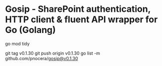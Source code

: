 # Gosip - SharePoint authentication, HTTP client & fluent API wrapper for Go (Golang)

go mod tidy

git tag v0.1.30
git push origin v0.1.30
go list -m github.com/pnocera/gosip@v0.1.30
